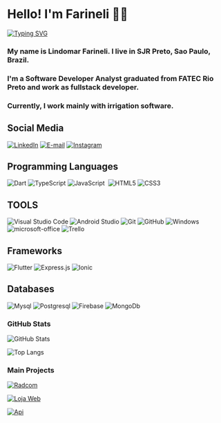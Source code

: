 # Hello! I'm Farineli 👋🏻
[![Typing SVG](https://readme-typing-svg.herokuapp.com/?color=fff&size=35&center=true&vCenter=true&width=1000&lines=Welcome+to+my+github+profile!+:%29)](https://git.io/typing-svg)

### My name is Lindomar Farineli. I live in SJR Preto, Sao Paulo, Brazil. ###
### I'm a Software Developer Analyst graduated from FATEC Rio Preto and work as fullstack developer. ###
### Currently, I work mainly with irrigation software. ###


## Social Media

[![LinkedIn](https://img.shields.io/badge/LinkedIn-0077B5?style=for-the-badge&logo=linkedin&logoColor=fff)](https://www.linkedin.com/in/lindomarfarineli/)  [![E-mail](https://img.shields.io/badge/-Hotmail-0078D4?style=for-the-badge&logo=microsoft-outlook&logoColor=whilte)](mailto:lindomarfarineli@hotmail.com) [![Instagram](https://img.shields.io/badge/Instagram-%23E4405F?style=for-the-badge&logo=instagram&logoColor=fff)](https://www.instagram.com/farinelilindomar/) 

## Programming Languages
![Dart](https://img.shields.io/badge/Dart-000?style=for-the-badge&logo=dart&logoColor=0175C2)
![TypeScript](https://img.shields.io/badge/TypeScript-000?style=for-the-badge&logo=typescript)
![JavaScript](https://img.shields.io/badge/JavaScript-0D1117?style=for-the-badge&logo=javascript)&nbsp;
![HTML5](https://img.shields.io/badge/HTML5-000?style=for-the-badge&logo=html5)
![CSS3](https://img.shields.io/badge/CSS3-000?style=for-the-badge&logo=css3&logoColor=264CE4)


## TOOLS
![Visual Studio Code](https://img.shields.io/badge/-Visual%20Studio%20Code-0D1117?style=for-the-badge&logo=visual-studio-code&logoColor=007ACC&labelColor=0D1117)
![Android Studio](https://img.shields.io/badge/AndroidStudio-0D1117?style=for-the-badge&logo=AndroidStudio)
![Git](https://img.shields.io/badge/-Git-0D1117?style=for-the-badge&logo=git&labelColor=0D1117)
![GitHub](https://img.shields.io/badge/-GitHub-0D1117?style=for-the-badge&logo=github&labelColor=0D1117)
![Windows](https://img.shields.io/badge/-Windows-0D1117?style=for-the-badge&logo=windows&labelColor=0D1117)
![microsoft-office](https://img.shields.io/badge/-microsoft_office-0D1117?style=for-the-badge&logo=microsoft-office&labelColor=0D1117)
![Trello](https://img.shields.io/badge/Trello-000?style=for-the-badge&logo=Trello)


## Frameworks

![Flutter](https://img.shields.io/badge/Flutter-000?style=for-the-badge&logo=Flutter)
![Express.js](https://img.shields.io/badge/ExpressJs-000?style=for-the-badge&logo=Express)
![Ionic](https://img.shields.io/badge/Ionic-000?style=for-the-badge&logo=Ionic)


## Databases

![Mysql](https://img.shields.io/badge/MySql-000?style=for-the-badge&logo=Mysql)
![Postgresql](https://img.shields.io/badge/Postgresql-000?style=for-the-badge&ogo=postgresql)
![Firebase](https://img.shields.io/badge/Firebase-000?style=for-the-badge&logo=Firebase)
![MongoDb](https://img.shields.io/badge/MongoDB-000?style=for-the-badge&logo=Mongodb)



### GitHub Stats

![GitHub Stats](https://github-readme-stats.vercel.app/api?username=lindomarfarineli&theme=transparent&bg_color=000&border_color=ffc52d&show_icons=true&icon_color=0059D6&title_color=0059D6&text_color=e94d5f)

![Top Langs](https://github-readme-stats-eta-three-35.vercel.app/api/top-langs/?username=lindomarfarineli&layout=compact&bg_color=000&border_color=ffc52d&title_color=0059D6&text_color=FFF)

### Main Projects

[![Radcom](https://github-readme-stats.vercel.app/api/pin/?username=lindomarfarineli&repo=radcom&bg_color=000&border_color=ffc52d&show_icons=true&icon_color=0059D6&title_color=E94D5F&text_color=FFF)](https://github.com/lindomarfarineli/radcom)

[![Loja Web](https://github-readme-stats.vercel.app/api/pin/?username=lindomarfarineli&repo=loja-web&bg_color=000&border_color=ffc52d&show_icons=true&icon_color=0059D6&title_color=E94D5F&text_color=FFF)](https://github.com/lindomarfarineli/loja-web)

[![Api](https://github-readme-stats.vercel.app/api/pin/?username=lindomarfarineli&repo=advanced-api&bg_color=000&border_color=ffc52d&show_icons=true&icon_color=0059D6&title_color=E94D5F&text_color=FFF)](https://github.com/lindomarfarineli/advanced-api)
